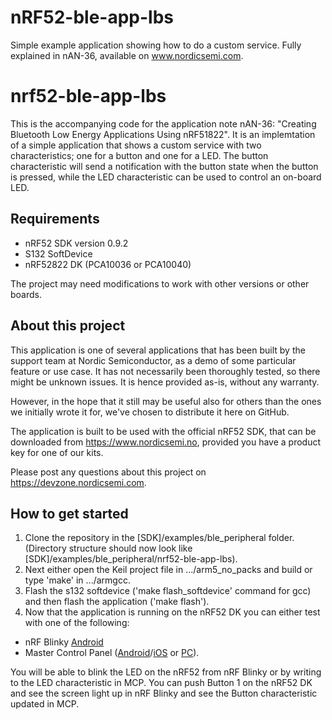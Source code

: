 # nRF52-ble-app-lbs
Simple example application showing how to do a custom service. Fully explained in nAN-36, available on www.nordicsemi.com.

nrf52-ble-app-lbs
==================
This is the accompanying code for the application note nAN-36: "Creating Bluetooth Low Energy Applications Using nRF51822". It is an implemtation of a simple application that shows a custom service with two characteristics; one for a button and one for a LED. The button characteristic will send a notification with the button state when the button is pressed, while the LED characteristic can be used to control an on-board LED.

Requirements
------------
- nRF52 SDK version 0.9.2
- S132 SoftDevice
- nRF52822 DK (PCA10036 or PCA10040)

The project may need modifications to work with other versions or other boards. 

About this project
------------------
This application is one of several applications that has been built by the support team at Nordic Semiconductor, as a demo of some particular feature or use case. It has not necessarily been thoroughly tested, so there might be unknown issues. It is hence provided as-is, without any warranty. 

However, in the hope that it still may be useful also for others than the ones we initially wrote it for, we've chosen to distribute it here on GitHub. 

The application is built to be used with the official nRF52 SDK, that can be downloaded from https://www.nordicsemi.no, provided you have a product key for one of our kits.

Please post any questions about this project on https://devzone.nordicsemi.com.

How to get started
------------------
1. Clone the repository in the [SDK]/examples/ble_peripheral folder. (Directory structure should now look like [SDK]/examples/ble_peripheral/nrf52-ble-app-lbs).
2. Next either open the Keil project file in .../arm5_no_packs and build or type 'make' in .../armgcc.
3. Flash the s132 softdevice ('make flash_softdevice' command for gcc) and then flash the application ('make flash').
4. Now that the application is running on the nRF52 DK you can either test with one of the following:
  * nRF Blinky [Android](https://play.google.com/store/apps/details?id=no.nordicsemi.android.nrfblinky)
  * Master Control Panel ([Android](https://play.google.com/store/apps/details?id=no.nordicsemi.android.mcp)/[iOS](https://itunes.apple.com/us/app/nrf-master-control-panel-ble/id1054362403?mt=8) or [PC](https://www.nordicsemi.com/eng/nordic/download_resource/38907/28/19937796)).

You will be able to blink the LED on the nRF52 from nRF Blinky or by writing to the LED characteristic in MCP.
You can push Button 1 on the nRF52 DK and see the screen light up in nRF Blinky and see the Button characteristic updated in MCP.
